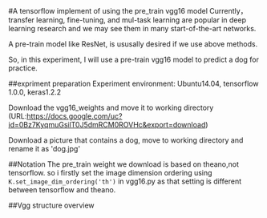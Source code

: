 #A tensorflow implement of using the pre_train vgg16 model
Currently，transfer learning, fine-tuning, and mul-task learning are popular in deep learning research and we may see them in many start-of-the-art networks.  

A pre-train model like ResNet, is ususally desired if we use above methods.  

So, in this experiment, I will use a pre-train vgg16 model to predict a dog for practice.

##expriment preparation
Experiment environment: Ubuntu14.04, tensorflow 1.0.0, keras1.2.2  

Download the vgg16_weights and move it to working directory
(URL:https://docs.google.com/uc?id=0Bz7KyqmuGsilT0J5dmRCM0ROVHc&export=download)  

Download a picture that contains a dog, move to working directory and rename it as 'dog.jpg'

##Notation
The pre_train weight we download is based on theano,not tensorflow.
so i firstly set the image dimension ordering using ```K.set_image_dim_ordering('th')``` in vgg16.py as that setting is different between tensorflow and theano.

##Vgg structure overview
